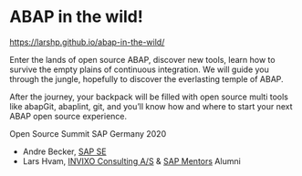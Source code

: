 # ABAP in the wild!

https://larshp.github.io/abap-in-the-wild/

Enter the lands of open source ABAP, discover new tools, learn how to survive the empty plains of continuous integration. We will guide you through the jungle, hopefully to discover the everlasting temple of ABAP.

After the journey, your backpack will be filled with open source multi tools like abapGit, abaplint, git, and you’ll know how and where to start your next ABAP open source experience.

Open Source Summit SAP Germany 2020

* Andre Becker, [SAP SE](https://www.sap.com)
* Lars Hvam, [INVIXO Consulting A/S](https://www.invixo.com) & [SAP Mentors](https://community.sap.com/programs/influencer-programs/mentors) Alumni
